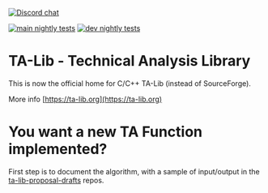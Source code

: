 [![Discord chat](https://img.shields.io/discord/1038616996062953554.svg?logo=discord&style=flat-square)](https://discord.gg/Erb6SwsVbH)

[![main nightly tests](https://github.com/TA-Lib/ta-lib/actions/workflows/main-nightly-tests.yml/badge.svg)](https://github.com/TA-Lib/ta-lib/actions/workflows/main-nightly-tests.yml) [![dev nightly tests](https://github.com/TA-Lib/ta-lib/actions/workflows/dev-nightly-tests.yml/badge.svg)](https://github.com/TA-Lib/ta-lib/actions/workflows/dev-nightly-tests.yml)

# TA-Lib - Technical Analysis Library
This is now the official home for C/C++ TA-Lib (instead of SourceForge).

More info [https://ta-lib.org](https://ta-lib.org)

# You want a new TA Function implemented?
First step is to document the algorithm, with a sample of input/output in the [ta-lib-proposal-drafts]( https://github.com/TA-Lib/ta-lib-proposal-drafts ) repos.
 
